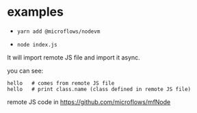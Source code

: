  # examples

- `yarn add @microflows/nodevm`

- `node index.js`

It will import remote JS file and import it async.

you can see:

```
hello	# comes from remote JS file
hello	# print class.name (class defined in remote JS file)
```

remote JS code in https://github.com/microflows/mfNode